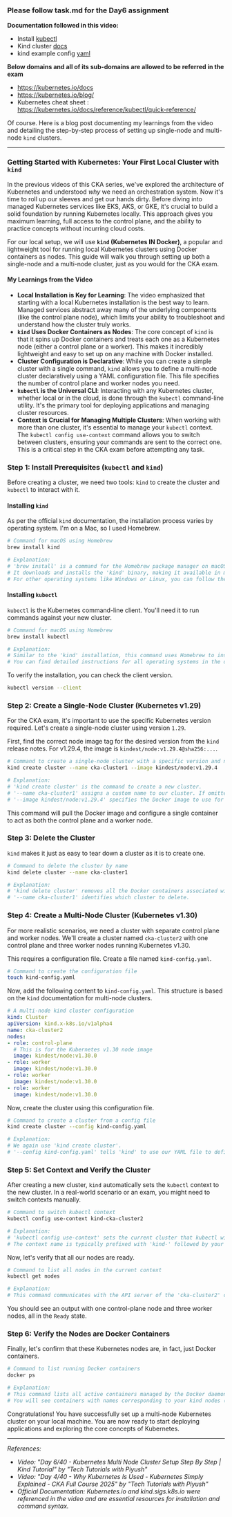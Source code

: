 ### Please follow task.md for the Day6 assignment

**Documentation followed in this video:**
- Install [kubectl](https://kubernetes.io/docs/tasks/tools/#kubectl)
- Kind cluster [docs](https://kind.sigs.k8s.io/docs/user/quick-start/)
- kind example config [yaml](https://raw.githubusercontent.com/kubernetes-sigs/kind/main/site/content/docs/user/kind-example-config.yaml)

**Below domains and all of its sub-domains are allowed to be referred in the exam**
- https://kubernetes.io/docs
- https://kubernetes.io/blog/
- Kubernetes cheat sheet : https://kubernetes.io/docs/reference/kubectl/quick-reference/


Of course. Here is a blog post documenting my learnings from the video and detailing the step-by-step process of setting up single-node and multi-node `kind` clusters.

---

### Getting Started with Kubernetes: Your First Local Cluster with `kind`

In the previous videos of this CKA series, we've explored the architecture of Kubernetes and understood *why* we need an orchestration system. Now it's time to roll up our sleeves and get our hands dirty. Before diving into managed Kubernetes services like EKS, AKS, or GKE, it's crucial to build a solid foundation by running Kubernetes locally. This approach gives you maximum learning, full access to the control plane, and the ability to practice concepts without incurring cloud costs.

For our local setup, we will use **`kind` (Kubernetes IN Docker)**, a popular and lightweight tool for running local Kubernetes clusters using Docker containers as nodes. This guide will walk you through setting up both a single-node and a multi-node cluster, just as you would for the CKA exam.

#### My Learnings from the Video

*   **Local Installation is Key for Learning**: The video emphasized that starting with a local Kubernetes installation is the best way to learn. Managed services abstract away many of the underlying components (like the control plane node), which limits your ability to troubleshoot and understand how the cluster truly works.
*   **`kind` Uses Docker Containers as Nodes**: The core concept of `kind` is that it spins up Docker containers and treats each one as a Kubernetes node (either a control plane or a worker). This makes it incredibly lightweight and easy to set up on any machine with Docker installed.
*   **Cluster Configuration is Declarative**: While you can create a simple cluster with a single command, `kind` allows you to define a multi-node cluster declaratively using a YAML configuration file. This file specifies the number of control plane and worker nodes you need.
*   **`kubectl` is the Universal CLI**: Interacting with any Kubernetes cluster, whether local or in the cloud, is done through the `kubectl` command-line utility. It's the primary tool for deploying applications and managing cluster resources.
*   **Context is Crucial for Managing Multiple Clusters**: When working with more than one cluster, it's essential to manage your `kubectl` context. The `kubectl config use-context` command allows you to switch between clusters, ensuring your commands are sent to the correct one. This is a critical step in the CKA exam before attempting any task.

### Step 1: Install Prerequisites (`kubectl` and `kind`)

Before creating a cluster, we need two tools: `kind` to create the cluster and `kubectl` to interact with it.

#### Installing `kind`

As per the official `kind` documentation, the installation process varies by operating system. I'm on a Mac, so I used Homebrew.

```bash
# Command for macOS using Homebrew
brew install kind

# Explanation:
# 'brew install' is a command for the Homebrew package manager on macOS.
# It downloads and installs the 'kind' binary, making it available in my system's PATH.
# For other operating systems like Windows or Linux, you can follow the instructions on the kind.sigs.k8s.io website.
```

#### Installing `kubectl`

`kubectl` is the Kubernetes command-line client. You'll need it to run commands against your new cluster.

```bash
# Command for macOS using Homebrew
brew install kubectl

# Explanation:
# Similar to the 'kind' installation, this command uses Homebrew to install the 'kubectl' CLI tool.
# You can find detailed instructions for all operating systems in the official Kubernetes documentation.
```

To verify the installation, you can check the client version.

```bash
kubectl version --client
```

### Step 2: Create a Single-Node Cluster (Kubernetes v1.29)

For the CKA exam, it's important to use the specific Kubernetes version required. Let's create a single-node cluster using version `1.29`.

First, find the correct node image tag for the desired version from the `kind` release notes. For v1.29.4, the image is `kindest/node:v1.29.4@sha256:...`.

```bash
# Command to create a single-node cluster with a specific version and name
kind create cluster --name cka-cluster1 --image kindest/node:v1.29.4

# Explanation:
# 'kind create cluster' is the command to create a new cluster.
# '--name cka-cluster1' assigns a custom name to our cluster. If omitted, the default name is 'kind'.
# '--image kindest/node:v1.29.4' specifies the Docker image to use for the node, ensuring we get Kubernetes v1.29.
```

This command will pull the Docker image and configure a single container to act as both the control plane and a worker node.

### Step 3: Delete the Cluster

`kind` makes it just as easy to tear down a cluster as it is to create one.

```bash
# Command to delete the cluster by name
kind delete cluster --name cka-cluster1

# Explanation:
# 'kind delete cluster' removes all the Docker containers associated with the specified cluster.
# '--name cka-cluster1' identifies which cluster to delete.
```

### Step 4: Create a Multi-Node Cluster (Kubernetes v1.30)

For more realistic scenarios, we need a cluster with separate control plane and worker nodes. We'll create a cluster named `cka-cluster2` with one control plane and three worker nodes running Kubernetes v1.30.

This requires a configuration file. Create a file named `kind-config.yaml`.

```bash
# Command to create the configuration file
touch kind-config.yaml
```

Now, add the following content to `kind-config.yaml`. This structure is based on the `kind` documentation for multi-node clusters.

```yaml
# A multi-node kind cluster configuration
kind: Cluster
apiVersion: kind.x-k8s.io/v1alpha4
name: cka-cluster2
nodes:
- role: control-plane
  # This is for the Kubernetes v1.30 node image
  image: kindest/node:v1.30.0
- role: worker
  image: kindest/node:v1.30.0
- role: worker
  image: kindest/node:v1.30.0
- role: worker
  image: kindest/node:v1.30.0
```

Now, create the cluster using this configuration file.

```bash
# Command to create a cluster from a config file
kind create cluster --config kind-config.yaml

# Explanation:
# We again use 'kind create cluster'.
# '--config kind-config.yaml' tells 'kind' to use our YAML file to define the cluster's topology, including the roles and number of nodes.
```

### Step 5: Set Context and Verify the Cluster

After creating a new cluster, `kind` automatically sets the `kubectl` context to the new cluster. In a real-world scenario or an exam, you might need to switch contexts manually.

```bash
# Command to switch kubectl context
kubectl config use-context kind-cka-cluster2

# Explanation:
# 'kubectl config use-context' sets the current cluster that kubectl will interact with.
# The context name is typically prefixed with 'kind-' followed by your cluster name. This is a crucial command to run before starting any task in the CKA exam.
```

Now, let's verify that all our nodes are ready.

```bash
# Command to list all nodes in the current context
kubectl get nodes

# Explanation:
# This command communicates with the API server of the 'cka-cluster2' cluster to retrieve the status of all nodes.
```

You should see an output with one control-plane node and three worker nodes, all in the `Ready` state.

### Step 6: Verify the Nodes are Docker Containers

Finally, let's confirm that these Kubernetes nodes are, in fact, just Docker containers.

```bash
# Command to list running Docker containers
docker ps

# Explanation:
# This command lists all active containers managed by the Docker daemon on your host machine.
# You will see containers with names corresponding to your kind nodes (e.g., cka-cluster2-control-plane, cka-cluster2-worker, etc.), confirming that 'kind' truly means Kubernetes IN Docker.
```

Congratulations! You have successfully set up a multi-node Kubernetes cluster on your local machine. You are now ready to start deploying applications and exploring the core concepts of Kubernetes.

***
*References:*
*   *Video: "Day 6/40 - Kubernetes Multi Node Cluster Setup Step By Step | Kind Tutorial" by "Tech Tutorials with Piyush"*
*   *Video: "Day 4/40 - Why Kubernetes Is Used - Kubernetes Simply Explained - CKA Full Course 2025" by "Tech Tutorials with Piyush"*
*   *Official Documentation: Kubernetes.io and kind.sigs.k8s.io were referenced in the video and are essential resources for installation and command syntax.*